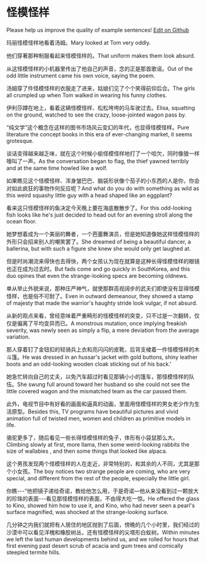 # 怪模怪样

Please help us improve the quality of example sentences! [Edit on Github](https://github.com/jiyushe/jiyu-example-sentence-source/blob/main/chinese/guaimoguaiyang.md)

<p><span class="chinese">玛丽怪模怪样地看着汤姆。</span><span class="english">Mary looked at Tom very oddly.</span></p>

<p><span class="chinese">他们穿著那种制服看起来怪模怪样的。</span><span class="english">That uniform makes them look absurd.</span></p>

<p><span class="chinese">从这怪模怪样的小机器里传出了他自己的声音，念的正是那首歌谣。</span><span class="english">Out of the odd little instrument came his own voice, saying the poem.</span></p>

<p><span class="chinese">汤姆穿了件怪模怪样的衣服走了进来，姑娘们见了个个笑得前仰后合。</span><span class="english">The girls all crumpled up when Tom walked in wearing his funny clothes.</span></p>

<p><span class="chinese">伊利莎蹲在地上，看着这辆怪模怪样、松松垮垮的马车驶过去。</span><span class="english">Elisa, squatting on the ground, watched to see the crazy, loose-jointed wagon pass by.</span></p>

<p><span class="chinese">“纯文学”这个概念在这样的图书市场风云变幻的年代，也显得怪模怪样。</span><span class="english">Pure literature the concept books in this era of ever-changing market, it seems grotesque.</span></p>

<p><span class="chinese">谈话变得越来越乏味，就在这个时候小偷怪模怪样地打了一个哈欠，同时像狼一样嚎叫了一声。</span><span class="english">As the conversation began to flag, the thief yawned terribly and at the same time howled like a wolf.</span></p>

<p><span class="chinese">如果瞧见这个怪模怪样、浑身皱巴巴、脑袋形状像个茄子的小东西的人是你，你会对如此疯狂的事物作何反应呢？</span><span class="english">And what do you do with something as wild as this weird squashy little guy with a head shaped like an eggplant?</span></p>

<p><span class="chinese">看来这只怪模怪样的鱼决定今天晚上要在海底散散步了。</span><span class="english">For this odd-looking fish looks like he's just decided to head out for an evening stroll along the ocean floor.</span></p>

<p><span class="chinese">她梦想着成为一个美丽的舞者，一个芭蕾舞演员，但是她知道像她这样怪模怪样的外形只会招来别人的嘲笑罢了。</span><span class="english">She dreamed of being a beautiful dancer, a ballerina, but with such a figure she knew she would only get laughed at.</span></p>

<p><span class="chinese">但是时尚潮流来得快也去得快，两个女孩认为现在就算是这种长得怪模怪样的眼镜也正在成为过去时。</span><span class="english">But fads come and go quickly in SouthKorea, and this duo opines that even the strange-looking specs are becoming oldnews.</span></p>

<p><span class="chinese">单从举止外貌来说，那种庄严神气，就使那群高视阔步的武夫们即使没有显得怪模怪样，也是俗不可耐了。</span><span class="english">Even in outward demeanour, they showed a stamp of majesty that made the warrior's haughty stride look vulgar, if not absurd.</span></p>

<p><span class="chinese">从新的观点来看，曾经意味着严重畸形的怪模怪样的突变，只不过是一次翻转，仅仅是偏离了平均变异而已。</span><span class="english">A monstrous mutation, once implying freakish severity, was newly seen as simply a flip, a mere deviation from the average variation.</span></p>

<p><span class="chinese">那人穿着钉了金钮扣的轻骑兵上衣和亮闪闪的皮靴，后背支棱着一件怪模怪样的木斗篷。</span><span class="english">He was dressed in an hussar's jacket with gold buttons, shiny leather boots and an odd-looking wooden cloak sticking out of his back.'</span></p>

<p><span class="chinese">她急忙转向自己的丈夫，以免汽车超过时看见那辆小小的篷车，那怪模怪样的队伍。</span><span class="english">She swung full around toward her husband so she could not see the little covered wagon and the mismatched team as the car passed them.</span></p>

<p><span class="chinese">此外，电视节目中有好看的画面和逼真的动画，里面用怪模怪样的男女老少作为生活原型。</span><span class="english">Besides this, TV programs have beautiful pictures and vivid animation full of twisted men, women and children as primitive models in life.</span></p>

<p><span class="chinese">骆驼更多了，随后看见一些长得怪模怪样的兔子，体形有小袋鼠那么大。</span><span class="english">Climbing slowly at first, more llama, then some weird-looking rabbits the size of wallabies , and then some things that looked like alpaca.</span></p>

<p><span class="chinese">这个男孩发现两个怪模怪样的人在走近，非常特别的，和其余的人不同，尤其是那个小女孩。</span><span class="english">The boy notices two strange people are coming, who are very special, and different from the rest of the people, especially the little girl.</span></p>

<p><span class="chinese">你瞧---”他把镜子递给奇诺，教给他怎么用，于是奇诺—他从来没看到过一颗放大的珍珠的表面---看见那怪模怪样的表面，不由得大吃一惊。</span><span class="english">He offered the glass to Kino, showed him how to use it, and Kino, who had never seen a pearl's surface magnified, was shocked at the strange-looking surface.</span></p>

<p><span class="chinese">几分钟之内我们就把有人居住的地区抛到了后面，傍晚的几个小时里，我们经过的沙漠中可以看见洋槐和橡胶树丛，还有怪模怪样的尖塔形白蚁树。</span><span class="english">Within minutes we left the last human developments behind us, and we rolled for hours that first evening past desert scrub of acacia and gum trees and comically steepled termite hills.</span></p>

